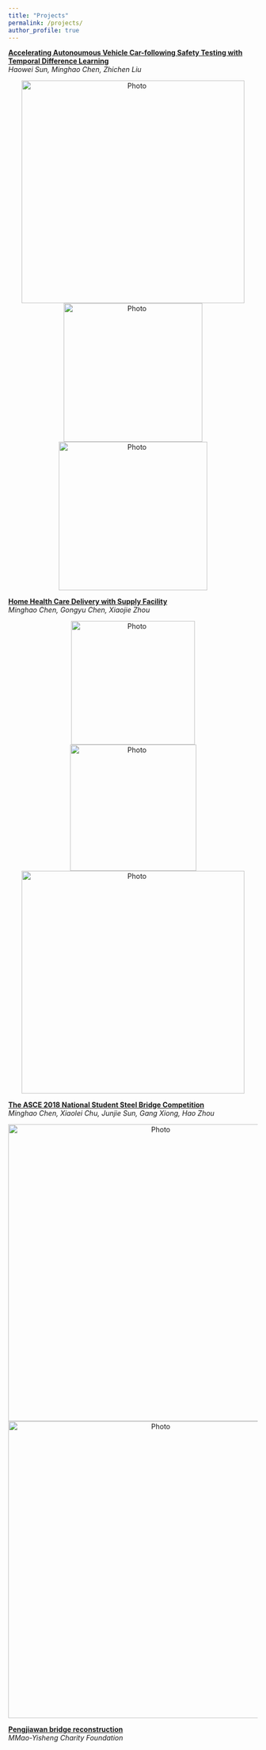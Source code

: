 ```yaml
---
title: "Projects"
permalink: /projects/
author_profile: true
---
```


<b>[Accelerating Autonoumous Vehicle Car-following Safety Testing with Temporal Difference Learning](http://goatman1.github.io/projects)</b> <br>
<i>Haowei Sun, Minghao Chen, Zhichen Liu</i> 
<p align="center">
  <img src="https://goatman1.github.io/images/cavs.png?raw=true" alt="Photo" style="width: 450px;"/> 
  <img src="https://goatman1.github.io/images/probability.png?raw=true" alt="Photo" style="width: 280px;"/> 
  <img src="https://goatman1.github.io/images/Testing.png?raw=true" alt="Photo" style="width: 300px;"/> 
</p>

<b>[Home Health Care Delivery with Supply Facility](http://goatman1.github.io/projects)</b> <br>
<i>Minghao Chen, Gongyu Chen, Xiaojie Zhou</i>
<p align="center">
  <img src="https://goatman1.github.io/images/test1.jpg?raw=true" alt="Photo" style="width: 250px;"/> 
  <img src="https://goatman1.github.io/images/test2.jpg?raw=true" alt="Photo" style="width: 255px;"/> 
  <img src="https://goatman1.github.io/images/sensitivity.png?raw=true" alt="Photo" style="width: 450px;"/> 
</p>

<b>[The ASCE 2018 National Student Steel Bridge Competition](http://goatman1.github.io/projects/ASCE_2018)</b> <br>
<i>Minghao Chen, Xiaolei Chu, Junjie Sun, Gang Xiong, Hao Zhou</i>
<p align="center">
  <img src="https://goatman1.github.io/images/poster_final.jpg?raw=true" alt="Photo" style="width: 600px;"/>
  <img src="https://goatman1.github.io/images/steel bridge.jpg?raw=true" alt="Photo" style="width: 600px;"/> 
</p>

<b>[Pengjiawan bridge reconstruction](http://goatman1.github.io/projects/pengjiawan)</b> <br>
<i>MMao-Yisheng Charity Foundation</i>

